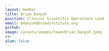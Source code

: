 ```yaml
---
layout: member
title: Brian Danysh
position: Clinical Scientific Operations Lead
email: bdanysh@broadinstitute.org
github: 
image: /assets/images/team/Brian_Danysh.jpeg
cv:
alum: false
---
```


